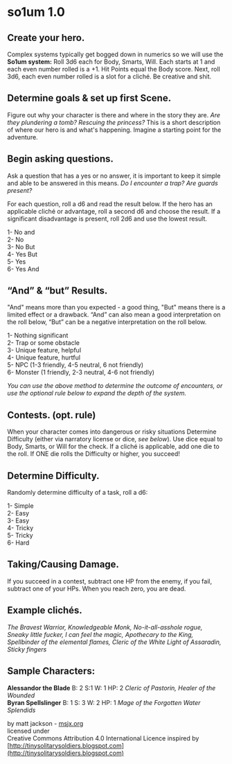 # so1um 1.0

## Create your hero.

Complex systems typically get bogged down in numerics so we will use the **So1um system:** Roll 3d6 each for Body, Smarts, Will. Each starts at 1 and each even number rolled is a +1. Hit Points equal the Body score. Next, roll 3d6, each even number rolled is a slot for a cliché. Be creative and shit.

## Determine goals & set up first Scene.

Figure out why your character is there and where in the story they are. *Are they plundering a tomb? Rescuing the princess?* This is a short description of where our hero is and what's happening. Imagine a starting point for the adventure.

## Begin asking questions.

Ask a question that has a yes or no answer, it is important to keep it simple and able to be answered in this means. *Do I encounter a trap? Are guards present?*

For each question, roll a d6 and read the result below. If the hero has an applicable cliché or advantage, roll a second d6 and choose the result. If a significant disadvantage is present, roll 2d6 and use the lowest result.

1- No and  
2- No  
3- No But  
4- Yes But  
5- Yes  
6- Yes And

## “And” & “but” Results.

"And" means more than you expected - a good thing, "But" means there is a limited effect or a drawback. “And” can also mean a good interpretation on the roll below, “But” can be a negative interpretation on the roll below.

1- Nothing significant  
2- Trap or some obstacle  
3- Unique feature, helpful  
4- Unique feature, hurtful  
5- NPC (1-3 friendly, 4-5 neutral, 6 not friendly)  
6- Monster (1 friendly, 2-3 neutral, 4-6 not friendly)

*You can use the above method to determine the outcome of encounters, or use the optional rule below to expand the depth of the system.*

## Contests. (opt. rule)

When your character comes into dangerous or risky situations Determine Difficulty (either via narratory license or dice, *see below*). Use dice equal to Body, Smarts, or Will for the check. If a cliché is applicable, add one die to the roll. If ONE die rolls the Difficulty or higher, you succeed!

## Determine Difficulty.

Randomly determine difficulty of a task, roll a d6:

1- Simple  
2- Easy  
3- Easy  
4- Tricky  
5- Tricky  
6- Hard

## Taking/Causing Damage.

If you succeed in a contest, subtract one HP from the enemy, if you fail, subtract one of your HPs. When you reach zero, you are dead.

## Example clichés.

*The Bravest Warrior, Knowledgeable Monk, No-it-all-asshole rogue, Sneaky little fucker, I can feel the magic, Apothecary to the King, Spellbinder of the elemental flames, Cleric of the White Light of Assaradin, Sticky fingers*

## Sample Characters:

**Alessandor the Blade** B: 2 S:1 W: 1 HP: 2 *Cleric of Pastorin, Healer of the Wounded*  
**Byran Spellslinger** B: 1 S: 3 W: 2 HP: 1 *Mage of the Forgotten Water Splendids*

by matt jackson - [msjx.org](http://msjx.org)  
licensed under  
Creative Commons Attribution 4.0 International Licence inspired by [http://tinysolitarysoldiers.blogspot.com](http://tinysolitarysoldiers.blogspot.com)
